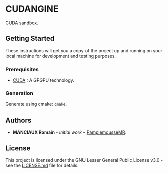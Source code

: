 # CUDANGINE

CUDA sandbox.

## Getting Started

These instructions will get you a copy of the project up and running on your local machine for development and testing purposes.

### Prerequisites

- [CUDA](https://developer.nvidia.com/cuda-downloads) :  A GPGPU technology.

### Generation

Generate using cmake: `cmake`.

## Authors

* **MANCIAUX Romain** - *Initial work* - [PamplemousseMR](https://github.com/PamplemousseMR).

## License

This project is licensed under the GNU Lesser General Public License v3.0 - see the [LICENSE.md](LICENSE.md) file for details.